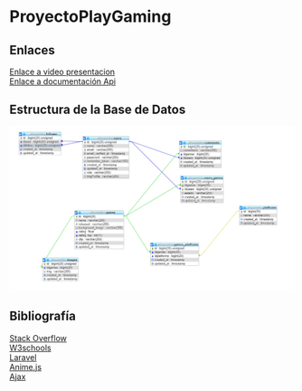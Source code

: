 # ProyectoPlayGaming
<h2>Enlaces</h2>

<a href="https://www.youtube.com/watch?v=tVkEFsbu-Tw">Enlace a video presentacion</a> <br>
<a href="https://documenter.getpostman.com/view/11639083/SzzgBzkM">Enlace a documentación Api </a>

<h2>Estructura de la Base de Datos</h2>
<img src="https://github.com/samuelvalverde28/ProyectoPlayGaming/blob/master/Anexo/Dise%C3%B1oER.PNG" alt="iamgen estructura">

<h2>Bibliografía</h2>
<a href="https://stackoverflow.com/">Stack Overflow</a> <br>
<a href="https://www.w3schools.com/">W3schools</a> <br>
<a href="https://laravel.com/">Laravel</a> <br>
<a href="https://animejs.com/">Anime.js</a> <br>
<a href="https://api.jquery.com/jquery.ajax/">Ajax</a> <br>
